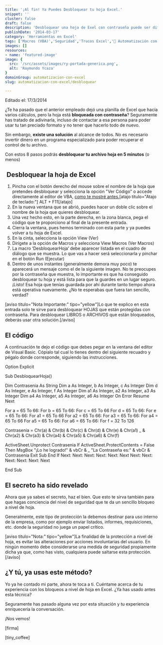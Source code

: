 ```yaml
---
title: '¡Al fin! Ya Puedes Desbloquear tu hoja Excel.'
snippet: ''
cluster: false
draft: false 
description: 'Desbloquear una hoja de Exel con contraseña puede ser difícil.. ¡Si no sabes la contraseña! ¿Solución? Entérate aquí.'
publishDate: '2014-03-17'
category: 'Herramientas en Excel'
tags: ['Macros (VBA)','Seguridad','Trucos Excel','🤖 Automatización con Excel']
images: []
resources: 
- name: 'featured-image'
image: {
  src: '/src/assets/images/ry-portada-generica.png',
  alt: 'Raymundo Ycaza'
}
domainGroup: automatizacion-con-excel
slug: automatizacion-con-excel/desbloquear

---
```


Editado el: 17/3/2014

¿Te ha pasado que el anterior empleado dejó una planilla de Excel que hacía varios cálculos, pero la hoja está **bloqueada con contraseña**? Seguramente has tratado de adivinarla, incluso de contactar a esa persona para poder usar tu tan preciado formato y no tener que hacerlo todo de nuevo.

Sin embargo, **existe una solución** al alcance de todos. No es necesario invertir dinero en un programa especializado para poder recuperar el control de tu archivo.

Con estos 8 pasos podrás **desbloquear tu archivo hoja en 5 minutos** (o menos)

##  Desbloquear la hoja de Excel

1. Pincha con el botón derecho del mouse sobre el nombre de la hoja que pretendes desbloquear y selecciona la opción "Ver Código" o accede directamente al editor de VBA, [como te mostré antes.](http://raymundoycaza.com/escribe-tu-primera-macro-en-excel/ "#03 Escribe tu primera Macro en Excel.")\[atajo titulo="Atajo de teclado:"\] ALT + F11\[/atajo\]
2. En la nueva ventana que se abrió, puedes hacer un doble clic sobre el nombre de la hoja que quieres desbloquear.
3. Una vez hecho esto, en la parte derecha, en la zona blanca, pega el código que te proporciono al final de la presente entrada.
4. Cierra la ventana, pues hemos terminado con esta parte y ya puedes volver a tu hoja de Excel.
5. En la cinta, selecciona la opción View (Ver)
6. Dirígete a la opción de Macros y selecciona View Macros (Ver Macros)
7. La macro ‘DesbloquearHoja’ debe aparecer listada en el cuadro de diálogo que se muestra. Lo que vas a hacer será seleccionarla y pinchar en el botón Run (Ejecutar)
8. Dentro de unos instantes (generalmente demora muy poco) te aparecerá un mensaje como el de la siguiente imagen. No te preocupes por la contraseña que muestra, lo importante es que ha conseguido desbloquear tu hoja y está lista para que la guardes en un lugar seguro.¡Listo! Esa hoja que tenías guardada por ahí durante tanto tiempo ahora está operativa nuevamente. ¿No te esperabas que fuera tan sencillo, verdad?

\[aviso titulo="Nota Importante:" tipo="yellow"\]Lo que te explico en esta entrada solo te sirve para desbloquear HOJAS que están protegidas con contraseña. Para desbloquear LIBROS o ARCHIVOS que están bloqueados, deberás usar otra solución.\[/aviso\]

## El código

A continuación te dejo el código que debes pegar en la ventana del editor de Visual Basic. Cópialo tal cual lo tienes dentro del siguiente recuadro y pégalo donde corresponde, siguiendo las instrucciones.

Option Explicit

Sub DesbloquearHoja()

Dim Contrasenia As String
 Dim a As Integer, b As Integer, c As Integer
 Dim d As Integer, e As Integer, f As Integer
 Dim a1 As Integer, a2 As Integer, a3 As Integer
 Dim a4 As Integer, a5 As Integer, a6 As Integer
 On Error Resume Next

For a \= 65 To 66: For b \= 65 To 66: For c \= 65 To 66
 For d \= 65 To 66: For e \= 65 To 66: For a1 \= 65 To 66
 For a2 \= 65 To 66: For a3 \= 65 To 66: For a4 \= 65 To 66
 For a5 \= 65 To 66: For a6 \= 65 To 66: For f \= 32 To 126

Contrasenia \= Chr(a) & Chr(b) & Chr(c) & Chr(d) & Chr(e) & Chr(a1) \_
 & Chr(a2) & Chr(a3) & Chr(a4) & Chr(a5) & Chr(a6) & Chr(f)

ActiveSheet.Unprotect Contrasenia
 If ActiveSheet.ProtectContents \= False Then
 MsgBox "¡Lo he logrado!" & vbCr & \_
"La Contraseña es:" & vbCr & Contrasenia
 Exit Sub
 End If
 Next: Next: Next: Next: Next: Next
 Next: Next: Next: Next: Next: Next

End Sub

## El secreto ha sido revelado

Ahora que ya sabes el secreto, haz el bien. Que esto te sirva también para que hagas conciencia del nivel de seguridad que te da un sencillo bloqueo a nivel de hoja.

Generalmente, este tipo de protección la debemos destinar para uso interno de la empresa, como por ejemplo enviar listados, informes, requisiciones, etc. donde la seguridad no juega un papel crítico.

\[aviso titulo="Nota:" tipo="yellow"\]La finalidad de la protección a nivel de hoja, es evitar las alteraciones por acciones involuntarias del usuario. En ningún momento debe considerarse una medida de seguridad propiamente dicha ya que, como has visto, cualquiera puede saltarse esta protección.\[/aviso\]

## ¿Y tú, ya usas este método?

Yo ya he contado mi parte, ahora te toca a ti. Cuéntame acerca de tu experiencia con los bloqueos a nivel de hoja en Excel. ¿Ya has usado antes esta técnica?

Seguramente has pasado alguna vez por esta situación y tu experiencia enriquecería la conversación.

¡Nos vemos!

\[firma\]

\[tiny\_coffee\]
